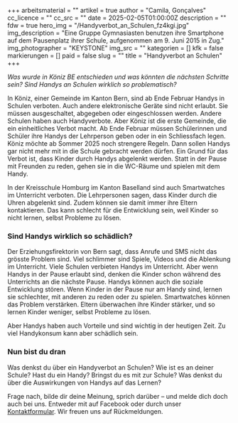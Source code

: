 +++
arbeitsmaterial = ""
artikel = true
author = "Camila, Gonçalves"
cc_licence = ""
cc_src = ""
date = 2025-02-05T01:00:00Z
description = ""
fdw = true
hero_img = "/Handyverbot_an_Schulen_fz4kgi.jpg"
img_description = "Eine Gruppe Gymnasiasten benutzen ihre Smartphone auf dem Pausenplatz ihrer Schule, aufgenommen am 9. Juni 2015 in Zug."
img_photographer = "KEYSTONE"
img_src = ""
kategorien = []
kfk = false
markierungen = []
paid = false
slug = ""
title = "Handyverbot an Schulen"
+++

_Was wurde in Köniz BE entschieden und was könnten die nächsten Schritte sein? Sind Handys an Schulen wirklich so problematisch?_

In Köniz, einer Gemeinde im Kanton Bern, sind ab Ende Februar Handys in Schulen verboten. Auch andere elektronische Geräte sind nicht erlaubt. Sie müssen ausgeschaltet, abgegeben oder eingeschlossen werden. Andere Schulen haben auch Handyverbote. Aber Köniz ist die erste Gemeinde, die ein einheitliches Verbot macht. Ab Ende Februar müssen Schülerinnen und Schüler ihre Handys der Lehrperson geben oder in ein Schliessfach legen. Köniz möchte ab Sommer 2025 noch strengere Regeln. Dann sollen Handys gar nicht mehr mit in die Schule gebracht werden dürfen. Ein Grund für das Verbot ist, dass Kinder durch Handys abgelenkt werden. Statt in der Pause mit Freunden zu reden, gehen sie in die WC-Räume und spielen mit dem Handy.

In der Kreisschule Homburg im Kanton Baselland sind auch Smartwatches im Unterricht verboten. Die Lehrpersonen sagen, dass Kinder durch die Uhren abgelenkt sind. Zudem können sie damit immer ihre Eltern kontaktieren. Das kann schlecht für die Entwicklung sein, weil Kinder so nicht lernen, selbst Probleme zu lösen.

### Sind Handys wirklich so schädlich?

Der Erziehungsfirektorin von Bern sagt, dass Anrufe und SMS nicht das grösste Problem sind. Viel schlimmer sind Spiele, Videos und die Ablenkung im Unterricht. Viele Schulen verbieten Handys im Unterricht. Aber wenn Handys in der Pause erlaubt sind, denken die Kinder schon während des Unterrichts an die nächste Pause. Handys können auch die soziale Entwicklung stören. Wenn Kinder in der Pause nur am Handy sind, lernen sie schlechter, mit anderen zu reden oder zu spielen. Smartwatches können das Problem verstärken. Eltern überwachen ihre Kinder stärker, und so lernen Kinder weniger, selbst Probleme zu lösen.

Aber Handys haben auch Vorteile und sind wichtig in der heutigen Zeit. Zu viel Handykonsum kann aber schädlich sein.

### Nun bist du dran

Was denkst du über ein Handyverbot an Schulen? Wie ist es an deiner Schule? Hast du ein Handy? Bringst du es mit zur Schule? Was denkst du über die Auswirkungen von Handys auf das Lernen?

Frage nach, bilde dir deine Meinung, sprich darüber – und melde dich doch auch bei uns. Entweder mit auf Facebook oder durch unser [Kontaktformular](https://www.chinderzytig.ch/kontakt/). Wir freuen uns auf Rückmeldungen.